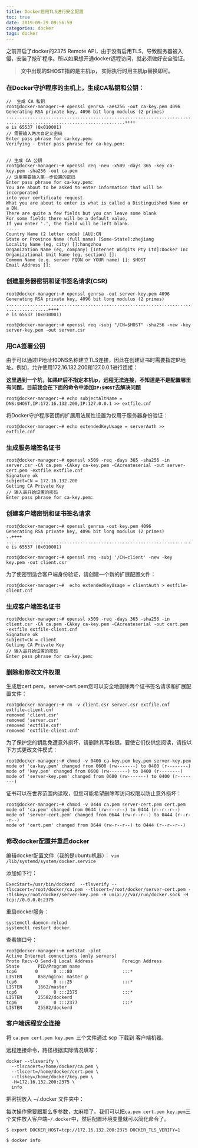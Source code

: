 ```yaml
---
title: Docker启用TLS进行安全配置
toc: true
date: 2019-09-29 09:56:59
categories: docker
tags: docker
---
```


之前开启了docker的2375 Remote API，由于没有启用TLS，导致服务器被入侵，安装了挖矿程序。所以如果想开通docker远程访问，就必须做好安全验证。

> **文中出现的$HOST指的是主机ip， 实际执行时用主机ip替换即可。**



### 在Docker守护程序的主机上，生成CA私钥和公钥：

```
//  生成 CA 私钥
root@docker-manager:~# openssl genrsa -aes256 -out ca-key.pem 4096
Generating RSA private key, 4096 bit long modulus (2 primes)
.........................................................................++++
.............................................++++
e is 65537 (0x010001)
// 需要输入两次自定义密码
Enter pass phrase for ca-key.pem:
Verifying - Enter pass phrase for ca-key.pem:


// 生成 CA 公钥
root@docker-manager:~# openssl req -new -x509 -days 365 -key ca-key.pem -sha256 -out ca.pem
// 这里需要输入第一步设置的密码
Enter pass phrase for ca-key.pem:
You are about to be asked to enter information that will be incorporated
into your certificate request.
What you are about to enter is what is called a Distinguished Name or a DN.
There are quite a few fields but you can leave some blank
For some fields there will be a default value,
If you enter '.', the field will be left blank.
-----
Country Name (2 letter code) [AU]:CN
State or Province Name (full name) [Some-State]:zhejiang
Locality Name (eg, city) []:hangzhou
Organization Name (eg, company) [Internet Widgits Pty Ltd]:Docker Inc
Organizational Unit Name (eg, section) []:
Common Name (e.g. server FQDN or YOUR name) []: $HOST
Email Address []:
```

### 创建服务器密钥和证书签名请求(CSR)

```
root@docker-manager:~# openssl genrsa -out server-key.pem 4096
Generating RSA private key, 4096 bit long modulus (2 primes)
......................................................................................................++++
................++++
e is 65537 (0x010001)

root@docker-manager:~# openssl req -subj "/CN=$HOST" -sha256 -new -key server-key.pem -out server.csr
```

### 用CA签署公钥

由于可以通过IP地址和DNS名称建立TLS连接，因此在创建证书时需要指定IP地址。例如，允许使用172.16.132.200和127.0.0.1进行连接：

**这里遇到一个坑，如果IP后不指定本机ip，远程无法连接，不知道是不是配置哪里有问题，目前我会在下面的命令中添加`IP:$HOST`去解决问题**

```
root@docker-manager:~# echo subjectAltName = DNS:$HOST,IP:172.16.132.200,IP:127.0.0.1 >> extfile.cnf
```

将Docker守护程序密钥的扩展用法属性设置为仅用于服务器身份验证：

```
root@docker-manager:~# echo extendedKeyUsage = serverAuth >> extfile.cnf
```

### 生成服务端签名证书

```
root@docker-manager:~# openssl x509 -req -days 365 -sha256 -in server.csr -CA ca.pem -CAkey ca-key.pem -CAcreateserial -out server-cert.pem -extfile extfile.cnf
Signature ok
subject=CN = 172.16.132.200
Getting CA Private Key
// 输入最开始设置的密码
Enter pass phrase for ca-key.pem:
```

### 创建客户端密钥和证书签名请求

```
root@docker-manager:~# openssl genrsa -out key.pem 4096
Generating RSA private key, 4096 bit long modulus (2 primes)
..++++
...............................................................................................................................................................................................................++++
e is 65537 (0x010001)

root@docker-manager:~# openssl req -subj '/CN=client' -new -key key.pem -out client.csr
```

为了使密钥适合客户端身份验证，请创建一个新的扩展配置文件：

```
root@docker-manager:~#  echo extendedKeyUsage = clientAuth > extfile-client.cnf
```

### 生成客户端签名证书

```
root@docker-manager:~# openssl x509 -req -days 365 -sha256 -in client.csr -CA ca.pem -CAkey ca-key.pem -CAcreateserial -out cert.pem -extfile extfile-client.cnf
Signature ok
subject=CN = client
Getting CA Private Key
// 输入最开始设置的密码
Enter pass phrase for ca-key.pem:

```

### 删除和修改文件权限

生成后cert.pem，server-cert.pem您可以安全地删除两个证书签名请求和扩展配置文件：

```
root@docker-manager:~# rm -v client.csr server.csr extfile.cnf extfile-client.cnf
removed 'client.csr'
removed 'server.csr'
removed 'extfile.cnf'
removed 'extfile-client.cnf'
```

为了保护您的钥匙免遭意外损坏，请删除其写权限。要使它们仅供您阅读，请按以下方式更改文件模式：

```
root@docker-manager:~# chmod -v 0400 ca-key.pem key.pem server-key.pem
mode of 'ca-key.pem' changed from 0600 (rw-------) to 0400 (r--------)
mode of 'key.pem' changed from 0600 (rw-------) to 0400 (r--------)
mode of 'server-key.pem' changed from 0600 (rw-------) to 0400 (r--------)
```

证书可以在世界范围内读取，但您可能希望删除写访问权限以防止意外损坏：

```
root@docker-manager:~# chmod -v 0444 ca.pem server-cert.pem cert.pem
mode of 'ca.pem' changed from 0644 (rw-r--r--) to 0444 (r--r--r--)
mode of 'server-cert.pem' changed from 0644 (rw-r--r--) to 0444 (r--r--r--)
mode of 'cert.pem' changed from 0644 (rw-r--r--) to 0444 (r--r--r--)
```

### 修改docker配置并重启docker

编辑docker配置文件（我的是ubuntu机器）：
`vim /lib/systemd/system/docker.service`

添加如下行：

```
ExecStart=/usr/bin/dockerd  --tlsverify --tlscacert=/root/docker/ca.pem --tlscert=/root/docker/server-cert.pem --tlskey=/root/docker/server-key.pem -H unix:///var/run/docker.sock -H tcp://0.0.0.0:2375
```

重启docker服务：

```
systemctl daemon-reload
systemctl restart docker
```

查看端口号：

```
root@docker-manager:~# netstat -plnt
Active Internet connections (only servers)
Proto Recv-Q Send-Q Local Address           Foreign Address         State       PID/Program name    
tcp6       0      0 :::80                   :::*                    LISTEN      858/nginx: master p 
tcp6       0      0 :::25                   :::*                    LISTEN      1662/master         
tcp6       0      0 :::2375                 :::*                    LISTEN      25582/dockerd       
tcp6       0      0 :::2377                 :::*                    LISTEN      25582/dockerd       
```

### 客户端远程安全连接

将 `ca.pem cert.pem key.pem `三个文件通过 scp 下载到 客户端机器。

远程连接命令，路径根据实际情况填写：

```
docker --tlsverify \
  --tlscacert=/home/docker/ca.pem \ 
  --tlscert=/home/docker/cert.pem \
  --tlskey=/home/docker/key.pem \
  -H=172.16.132.200:2375 \
  info
```

把密钥放入 ~/.docker 文件夹中：

每次操作需要跟那么多参数，太麻烦了。我们可以把` ca.pem cert.pem key.pem `三个文件放入客户端` ~/.docker `中，然后配置环境变量就可以简化命令了。

```
$ export DOCKER_HOST=tcp://172.16.132.200:2375 DOCKER_TLS_VERIFY=1

$ docker info
```

